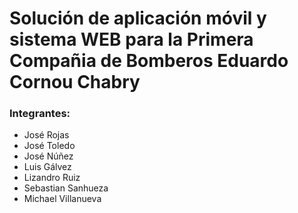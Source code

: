 # Solución de aplicación móvil y sistema WEB para la Primera Compañia de Bomberos Eduardo Cornou Chabry

### Integrantes:
 - José Rojas
 - José Toledo
 - José Núñez
 - Luis Gálvez
 - Lizandro Ruiz
 - Sebastian Sanhueza
 - Michael Villanueva
